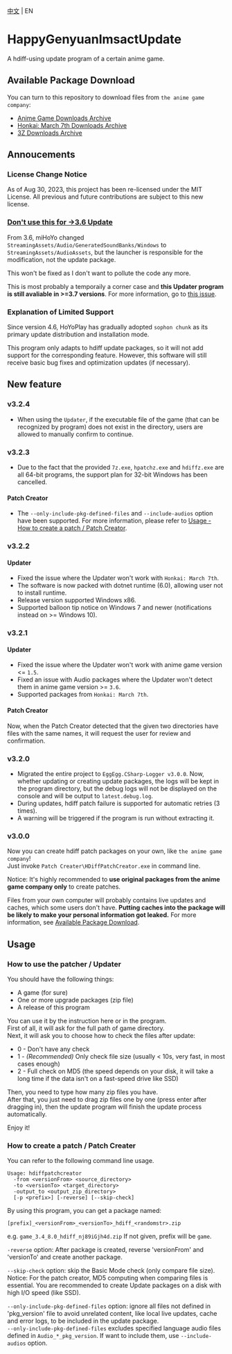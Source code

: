 [中文](https://github.com/YYHEggEgg/HappyGenyuanImsactUpdate/blob/main/README_CN.md) | EN

# HappyGenyuanImsactUpdate
A hdiff-using update program of a certain anime game.

## Available Package Download
You can turn to this repository to download files from `the anime game company`: 

- [Anime Game Downloads Archive](https://git.xeondev.com/YYHEggEgg/GI-Download-Library)
- [Honkai: March 7th Downloads Archive](https://github.com/keitarogg/HSR-Download-Library)
- [3Z Downloads Archive](https://github.com/360NENZ/ZZZ-Download-Library)

## Annoucements
### License Change Notice
As of Aug 30, 2023, this project has been re-licensed under the MIT License. All previous and future contributions are subject to this new license.

### [Don't use this for ->3.6 Update](https://github.com/YYHEggEgg/HappyGenyuanImsactUpdate/issues/15)
From 3.6, miHoYo changed `StreamingAssets/Audio/GeneratedSoundBanks/Windows` to `StreamingAssets/AudioAssets`, but the launcher is responsible for the modification, not the update package.  

This won't be fixed as I don't want to pollute the code any more. 

This is most probably a temporaily a corner case and **this Updater program is still avaliable in >=3.7 versions**. For more information, go to [this issue](https://github.com/YYHEggEgg/HappyGenyuanImsactUpdate/issues/15).

### Explanation of Limited Support

Since version 4.6, HoYoPlay has gradually adopted `sophon chunk` as its primary update distribution and installation mode.

This program only adapts to hdiff update packages, so it will not add support for the corresponding feature. However, this software will still receive basic bug fixes and optimization updates (if necessary).

## New feature

### v3.2.4
- When using the `Updater`, if the executable file of the game (that can be recognized by program) does not exist in the directory, users are allowed to manually confirm to continue.

### v3.2.3

- Due to the fact that the provided `7z.exe`, `hpatchz.exe` and `hdiffz.exe` are all 64-bit programs, the support plan for 32-bit Windows has been cancelled.

#### Patch Creator

- The `--only-include-pkg-defined-files` and `--include-audios` option have been supported. For more information, please refer to [Usage - How to create a patch / Patch Creator](#how-to-create-a-patch--patch-creater).

### v3.2.2
#### Updater
- Fixed the issue where the Updater won't work with `Honkai: March 7th`.
- The software is now packed with dotnet runtime (6.0), allowing user not to install runtime.
- Release version supported Windows x86.
- Supported balloon tip notice on Windows 7 and newer (notifications instead on >= Windows 10).

### v3.2.1
#### Updater
- Fixed the issue where the Updater won't work with anime game version <= `1.5`.
- Fixed an issue with Audio packages where the Updater won't detect them in anime game version >= `3.6`.
- Supported packages from `Honkai: March 7th`.

#### Patch Creator
Now, when the Patch Creator detected that the given two directories have files with the same names, it will request the user for review and confirmation.

### v3.2.0
- Migrated the entire project to `EggEgg.CSharp-Logger v3.0.0`.
  Now, whether updating or creating update packages, the logs will be kept in the program directory, but the debug logs will not be displayed on the console and will be output to `latest.debug.log`.
- During updates, hdiff patch failure is supported for automatic retries (3 times).
- A warning will be triggered if the program is run without extracting it.

### v3.0.0
Now you can create hdiff patch packages on your own, like `the anime game company`!   
Just invoke `Patch Creater\HDiffPatchCreator.exe` in command line.

Notice: It's highly recommended to **use original packages from the anime game company only** to create patches.

Files from your own computer will probably contains live updates and caches, which some users don't have. **Putting caches into the package will be likely to make your personal information got leaked.** For more information, see [Available Package Download](#available-package-download).

## Usage
### How to use the patcher / Updater
You should have the following things:

- A game (for sure)
- One or more upgrade packages (zip file)
- A release of this program

You can use it by the instruction here or in the program.     
First of all, it will ask for the full path of game directory.      
Next, it will ask you to choose how to check the files after update:   
- 0 - Don't have any check
- 1 - _(Recommended)_ Only check file size (usually < 10s, very fast, in most cases enough)
- 2 - Full check on MD5 (the speed depends on your disk, it will take a long time if the data isn't on a fast-speed drive like SSD)

Then, you need to type how many zip files you have.     
After that, you just need to drag zip files one by one (press enter after dragging in), then the update program will finish the update process automatically.

Enjoy it!

### How to create a patch / Patch Creater
You can refer to the following command line usage.
```
Usage: hdiffpatchcreator
  -from <versionFrom> <source_directory>
  -to <versionTo> <target_directory>
  -output_to <output_zip_directory>
  [-p <prefix>] [-reverse] [--skip-check]
```
  
By using this program, you can get a package named: 
```
[prefix]_<versionFrom>_<versionTo>_hdiff_<randomstr>.zip
```
e.g. `game_3.4_8.0_hdiff_nj89iGjh4d.zip`
If not given, prefix will be `game`.

`-reverse` option: After package is created, reverse 'versionFrom' and 'versionTo' and create another package.

`--skip-check` option: skip the Basic Mode check (only compare file size). Notice: For the patch creator, MD5 computing when comparing files is essential. You are recommended to create Update packages on a disk with high I/O speed (like SSD).

`--only-include-pkg-defined-files` option: ignore all files not defined in 'pkg_version' file to avoid unrelated content, like local live updates, cache and error logs, to be included in the update package.  
`--only-include-pkg-defined-files` excludes specified language audio files defined in `Audio_*_pkg_version`. If want to include them, use `--include-audios` option.
